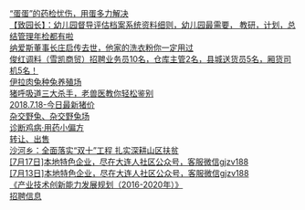   
[“蛋蛋”的药检忧伤，用蛋多力解决](http://www.dianyue.me/archives/971/t8jw4nk4xq7y3z9c/)  
[【致园长】：幼儿园督导评估档案系统资料细则，幼儿园最需要， 教研，计划，总结管理年检都有啦](http://www.dianyue.me/archives/413/5vrwrzhaj509qc7r/)  
[纳爱斯董事长庄启传去世，他家的洗衣粉你一定用过](http://www.dianyue.me/archives/544/016fmptbt8v8llux/)  
[俊红调料（雪凯商贸）招聘业务员10名，仓库主管2名，县城送货员5名，厢货司机5名！](http://www.dianyue.me/archives/942/ar4tto6v31qyhzxc/)  
[伊拉肉兔种兔养殖场](http://www.dianyue.me/archives/413/nbx93ftww8tl7nw7/)  
[猪呼吸道三大杀手，老兽医教你轻松鉴别](http://www.dianyue.me/archives/909/m0pwyeybvkwylvum/)  
[2018.7.18-今日最新猪价](http://www.dianyue.me/archives/995/ued9y2iucgptpoxf/)  
[杂交野兔、杂交野兔场](http://www.dianyue.me/archives/414/1gmmz8z87o8f1s7r/)  
[诊断鸡病·用药小偏方](http://www.dianyue.me/archives/737/pt0w5fcjix97icel/)  
[转让、出售](http://www.dianyue.me/archives/792/1f3tnpt313xhpn54/)  
[沙河乡：全面落实“双十”工程   扎实深耕山区扶贫](http://www.dianyue.me/archives/403/0n1gintf7rcmn6p0/)  
[[7月17日]本地特色企业，尽在大连人社区公众号，客服微信gjzv188](http://www.dianyue.me/archives/640/1y2vqahbeayqxbm6/)  
[[7月13日]本地特色企业，尽在大连人社区公众号，客服微信gjzv188](http://www.dianyue.me/archives/612/is5q8mp4ul5phu6y/)  
[《产业技术创新能力发展规划（2016-2020年）》](http://www.dianyue.me/archives/512/g7ypvb7emsj8vt8f/)  
[招聘信息](http://www.dianyue.me/archives/813/947xhqsbzd8d7az7/)